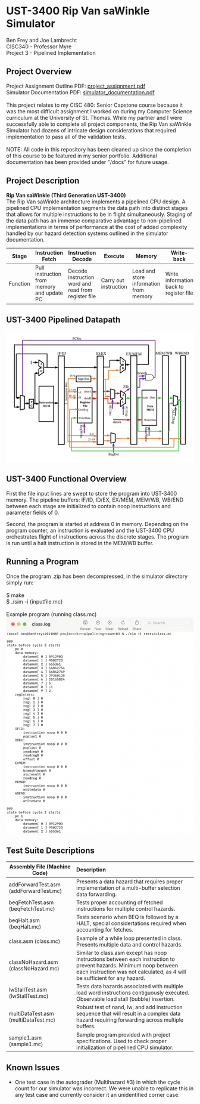 # UST-3400 Rip Van saWinkle Simulator

Ben Frey and Joe Lambrecht <br />
CISC340 - Professor Myre <br />
Project 3 - Pipelined Implementation

## Project Overview
Project Assignment Outline PDF: [project_assignment.pdf](/docs/project_assignment.pdf) </br>
Simulator Documentation PDF: [simulator_documentation.pdf](/docs/simulator_documentation.pdf) </br>
</br>
This project relates to my CISC 480: Senior Capstone course because it was the most difficult assignment I worked on during my Computer Science curriculum at the University of St. Thomas. While my partner and I were successfully able to complete all project components, the Rip Van saWinkle Simulator had dozens of intricate design considerations that required implementation to pass all of the validation tests.
</br></br>
NOTE: All code in this repository has been cleaned up since the completion of this course to be featured in my senior portfolio. Additional documentation has been provided under "/docs" for future usage.



## Project Description
**Rip Van saWinkle (Third Generation UST-3400)**</br>
The Rip Van saWinkle architecture implements a pipelined CPU design. A pipelined CPU implementation segments the data path into distinct stages that allows for multiple instructions to be in flight simultaneously. Staging of the data path has an immense comparative advantage to non-pipelined implementations in terms of performance at the cost of added complexity handled by our hazard detection systems outlined in the simulator documentation.

| Stage | Instruction Fetch | Instruction Decode | Execute | Memory | Write-back | End |
| ----- | ----------------- | ------------------ | --------| ------ | ---------- | --- |
| Function |  Pull instruction from memory and update PC  |  Decode instruction word and read from register file | Carry out instruction | Load and store information from memory |  Write information back to register file  | Allows for easier data forwarding across buffers |

## UST-3400 Pipelined Datapath
![UST-3400 Pipelined Datapath Diagram](docs/datapath.png)

## UST-3400 Functional Overview
First the file input lines are swept to store the program into UST-3400 memory. The pipeline buffers: IF/ID, ID/EX, EX/MEM, MEM/WB, WB/END between each stage are initialized to contain noop instructions and parameter fields of 0.

Second, the program is started at address 0 in memory. Depending on the program counter, an instruction is evaluated and the UST-3400 CPU orchestrates flight of instructions across the discrete stages. The program is run until a halt instruction is stored in the MEM/WB buffer.

## Running a Program
Once the program .zip has been decompressed, in the simulator directory simply run:<br />
<br />
$ make<br />
$ ./sim -i {inputfile.mc}<br />
<br />
Example program (running class.mc)</br>
![Running class.mc](docs/class_example.png)

## Test Suite Descriptions
| Assembly File (Machine Code)          | Description |
| ------------- | :---------------------|
| addForwardTest.asm (addForwardTest.mc) | Presents a data hazard that requires proper implementation of a multi-buffer selection data forwarding. |
| beqFetchTest.asm (beqFetchTest.mc) | Tests proper accounting of fetched instructions for multiple control hazards. |
| beqHalt.asm (beqHalt.mc) | Tests scenario when BEQ is followed by a HALT, special considertations required when accounting for fetches. |
| class.asm (class.mc) | Example of a while loop presented in class. Presents multiple data and control hazards. |
| classNoHazard.asm (classNoHazard.mc) | Similar to class.asm except has noop instructions between each instruction to prevent hazards. Minimum noop between each instruction was not calculated, as 4 will be sufficient for any hazard. |
| lwStallTest.asm (lwStallTest.mc) | Tests data hazards associated with multiple load word instructions contiguously executed. Observable load stall (bubble) insertion. |
| multiDataTest.asm (multiDataTest.mc) | Robust test of nand, lw, and add instruction sequence that will result in a complex data hazard requiring forwarding across multiple buffers. |
| sample1.asm (sample1.mc) | Sample program provided with project specifications. Used to check proper initialization of pipelined CPU simulator. |

## Known Issues
- One test case in the autograder (Multihazard #3) in which the cycle count for our simulator was incorrect. We were unable to replicate this in any test case and currently consider it an unidentified corner case.

